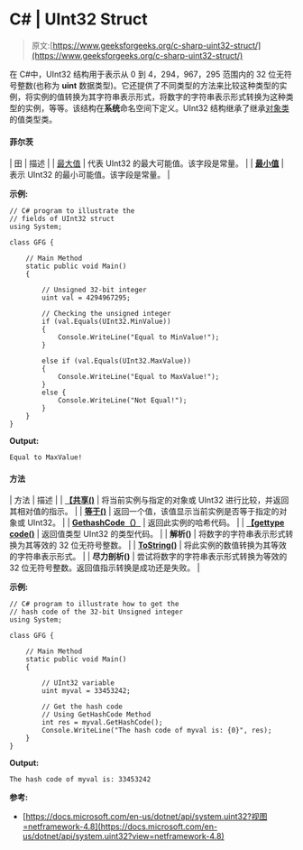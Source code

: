 # C# | UInt32 Struct

> 原文:[https://www.geeksforgeeks.org/c-sharp-uint32-struct/](https://www.geeksforgeeks.org/c-sharp-uint32-struct/)

在 C#中，UInt32 结构用于表示从 0 到 4，294，967，295 范围内的 32 位无符号整数(也称为 **uint** 数据类型)。它还提供了不同类型的方法来比较这种类型的实例，将实例的值转换为其字符串表示形式，将数字的字符串表示形式转换为这种类型的实例，等等。该结构在**系统**命名空间下定义。UInt32 结构继承了继承[对象类](https://www.geeksforgeeks.org/c-sharp-object-class/)的值类型类。

#### 菲尔茨

| 田 | 描述 |
| [最大值](https://www.geeksforgeeks.org/uint32-maxvalue-field-in-c-sharp-with-examples/) | 代表 UInt32 的最大可能值。该字段是常量。 |
| **[最小值](https://www.geeksforgeeks.org/uint32-minvalue-field-in-c-sharp-with-examples/)** | 表示 UInt32 的最小可能值。该字段是常量。 |

**示例:**

```
// C# program to illustrate the 
// fields of UInt32 struct
using System;

class GFG {

    // Main Method
    static public void Main()
    {

        // Unsigned 32-bit integer
        uint val = 4294967295;

        // Checking the unsigned integer
        if (val.Equals(UInt32.MinValue)) 
        {
            Console.WriteLine("Equal to MinValue!");
        }

        else if (val.Equals(UInt32.MaxValue)) 
        {
            Console.WriteLine("Equal to MaxValue!");
        }
        else {
            Console.WriteLine("Not Equal!");
        }
    }
}
```

**Output:**

```
Equal to MaxValue!

```

#### 方法

| 方法 | 描述 |
| **[【共享()](https://www.geeksforgeeks.org/uint32-compareto-method-in-c-sharp-with-examples/)** | 将当前实例与指定的对象或 UInt32 进行比较，并返回其相对值的指示。 |
| **[等于()](https://www.geeksforgeeks.org/uint32-equals-method-in-c-sharp-with-examples/)** | 返回一个值，该值显示当前实例是否等于指定的对象或 UInt32。 |
| **[GethashCode（）](https://www.geeksforgeeks.org/uint32-gethashcode-method-in-c-sharp-with-examples/)** | 返回此实例的哈希代码。 |
| **[【gettype code()](https://www.geeksforgeeks.org/uint32-gettypecode-method-in-c-sharp-with-examples/)** | 返回值类型 UInt32 的类型代码。 |
| **解析()** | 将数字的字符串表示形式转换为其等效的 32 位无符号整数。 |
| **[ToString()](https://www.geeksforgeeks.org/uint32-tostring-method-in-c-sharp-with-examples-set-1/)** | 将此实例的数值转换为其等效的字符串表示形式。 |
| **尽力剖析()** | 尝试将数字的字符串表示形式转换为等效的 32 位无符号整数。返回值指示转换是成功还是失败。 |

**示例:**

```
// C# program to illustrate how to get the
// hash code of the 32-bit Unsigned integer
using System;

class GFG {

    // Main Method
    static public void Main()
    {

        // UInt32 variable
        uint myval = 33453242;

        // Get the hash code
        // Using GetHashCode Method
        int res = myval.GetHashCode();
        Console.WriteLine("The hash code of myval is: {0}", res);
    }
}
```

**Output:**

```
The hash code of myval is: 33453242

```

**参考:**

*   [https://docs.microsoft.com/en-us/dotnet/api/system.uint32?视图=netframework-4.8](https://docs.microsoft.com/en-us/dotnet/api/system.uint32?view=netframework-4.8)